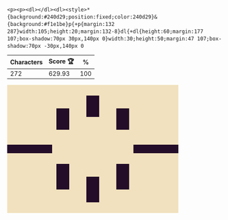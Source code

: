`<p><p><dl></dl><dl><style>*{background:#240d29;position:fixed;color:240d29}&{background:#f1e1be}p{+p{margin:132 287}width:105;height:20;margin:132-8}dl{+dl{height:60;margin:177 107;box-shadow:70px 30px,140px 0}width:30;height:50;margin:47 107;box-shadow:70px -30px,140px 0`

| Characters | Score 🏆 | %   |
| ---------- | -------- | --- |
| 272        | 629.93   | 100 |

![](/2025/Sep2025/13/20250913.png)
